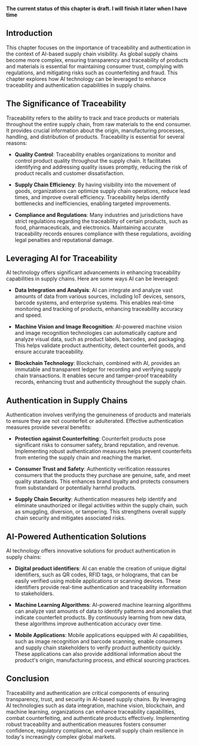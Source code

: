 **The current status of this chapter is draft. I will finish it later when I have time**

Introduction
------------

This chapter focuses on the importance of traceability and authentication in the context of AI-based supply chain visibility. As global supply chains become more complex, ensuring transparency and traceability of products and materials is essential for maintaining consumer trust, complying with regulations, and mitigating risks such as counterfeiting and fraud. This chapter explores how AI technology can be leveraged to enhance traceability and authentication capabilities in supply chains.

The Significance of Traceability
--------------------------------

Traceability refers to the ability to track and trace products or materials throughout the entire supply chain, from raw materials to the end consumer. It provides crucial information about the origin, manufacturing processes, handling, and distribution of products. Traceability is essential for several reasons:

* **Quality Control**: Traceability enables organizations to monitor and control product quality throughout the supply chain. It facilitates identifying and addressing quality issues promptly, reducing the risk of product recalls and customer dissatisfaction.

* **Supply Chain Efficiency**: By having visibility into the movement of goods, organizations can optimize supply chain operations, reduce lead times, and improve overall efficiency. Traceability helps identify bottlenecks and inefficiencies, enabling targeted improvements.

* **Compliance and Regulations**: Many industries and jurisdictions have strict regulations regarding the traceability of certain products, such as food, pharmaceuticals, and electronics. Maintaining accurate traceability records ensures compliance with these regulations, avoiding legal penalties and reputational damage.

Leveraging AI for Traceability
------------------------------

AI technology offers significant advancements in enhancing traceability capabilities in supply chains. Here are some ways AI can be leveraged:

* **Data Integration and Analysis**: AI can integrate and analyze vast amounts of data from various sources, including IoT devices, sensors, barcode systems, and enterprise systems. This enables real-time monitoring and tracking of products, enhancing traceability accuracy and speed.

* **Machine Vision and Image Recognition**: AI-powered machine vision and image recognition technologies can automatically capture and analyze visual data, such as product labels, barcodes, and packaging. This helps validate product authenticity, detect counterfeit goods, and ensure accurate traceability.

* **Blockchain Technology**: Blockchain, combined with AI, provides an immutable and transparent ledger for recording and verifying supply chain transactions. It enables secure and tamper-proof traceability records, enhancing trust and authenticity throughout the supply chain.

Authentication in Supply Chains
-------------------------------

Authentication involves verifying the genuineness of products and materials to ensure they are not counterfeit or adulterated. Effective authentication measures provide several benefits:

* **Protection against Counterfeiting**: Counterfeit products pose significant risks to consumer safety, brand reputation, and revenue. Implementing robust authentication measures helps prevent counterfeits from entering the supply chain and reaching the market.

* **Consumer Trust and Safety**: Authenticity verification reassures consumers that the products they purchase are genuine, safe, and meet quality standards. This enhances brand loyalty and protects consumers from substandard or potentially harmful products.

* **Supply Chain Security**: Authentication measures help identify and eliminate unauthorized or illegal activities within the supply chain, such as smuggling, diversion, or tampering. This strengthens overall supply chain security and mitigates associated risks.

AI-Powered Authentication Solutions
-----------------------------------

AI technology offers innovative solutions for product authentication in supply chains:

* **Digital product identifiers**: AI can enable the creation of unique digital identifiers, such as QR codes, RFID tags, or holograms, that can be easily verified using mobile applications or scanning devices. These identifiers provide real-time authentication and traceability information to stakeholders.

* **Machine Learning Algorithms**: AI-powered machine learning algorithms can analyze vast amounts of data to identify patterns and anomalies that indicate counterfeit products. By continuously learning from new data, these algorithms improve authentication accuracy over time.

* **Mobile Applications**: Mobile applications equipped with AI capabilities, such as image recognition and barcode scanning, enable consumers and supply chain stakeholders to verify product authenticity quickly. These applications can also provide additional information about the product's origin, manufacturing process, and ethical sourcing practices.

Conclusion
----------

Traceability and authentication are critical components of ensuring transparency, trust, and security in AI-based supply chains. By leveraging AI technologies such as data integration, machine vision, blockchain, and machine learning, organizations can enhance traceability capabilities, combat counterfeiting, and authenticate products effectively. Implementing robust traceability and authentication measures fosters consumer confidence, regulatory compliance, and overall supply chain resilience in today's increasingly complex global markets.
